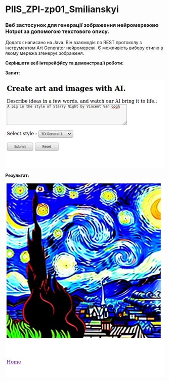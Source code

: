 # PIIS_ZPI-zp01_Smilianskyi

### Веб застосунок для генерації зображення нейромережею Hotpot за допомогою текстового опису.

Додаток написано на Java. Він взаємодіє по REST протоколу з інструментом Art Generator нейромережі. Є можливість вибору стилю в якому мережа згенерує зображеня.

**Скріншоти веб інтерейфйсу та демонстрації роботи:**

**Запит:**

<img src="Screenshot/01.png" width="600"/>

**Результат:**

<img src="Screenshot/02.png" width="600"/>
